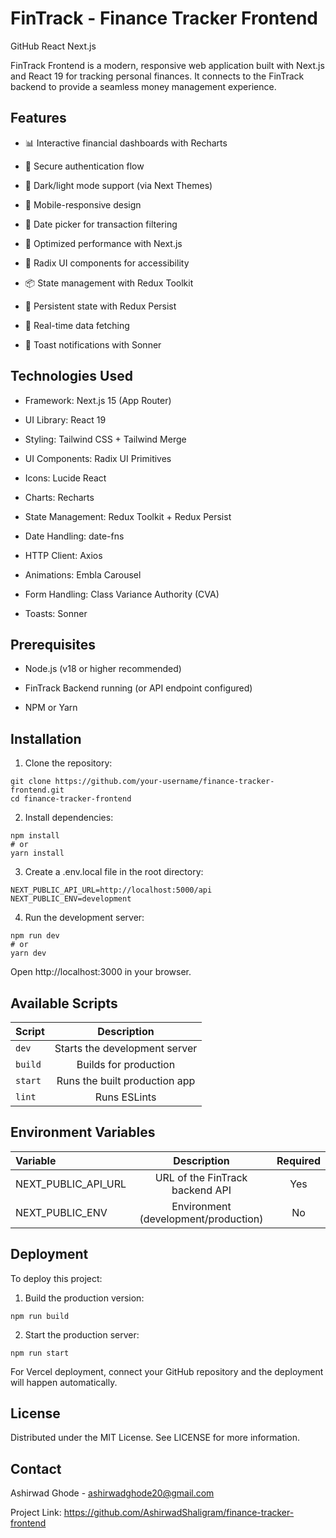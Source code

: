 # FinTrack - Finance Tracker Frontend
GitHub React Next.js

FinTrack Frontend is a modern, responsive web application built with Next.js and React 19 for tracking personal finances. It connects to the FinTrack backend to provide a seamless money management experience.

## Features
- 📊 Interactive financial dashboards with Recharts

- 🔐 Secure authentication flow

- 🌙 Dark/light mode support (via Next Themes)

- 📱 Mobile-responsive design

- 📅 Date picker for transaction filtering

- 🚀 Optimized performance with Next.js

- 🛒 Radix UI components for accessibility

- 📦 State management with Redux Toolkit

- 💾 Persistent state with Redux Persist

- 🔄 Real-time data fetching

- 💬 Toast notifications with Sonner

## Technologies Used
- Framework: Next.js 15 (App Router)

- UI Library: React 19

- Styling: Tailwind CSS + Tailwind Merge

- UI Components: Radix UI Primitives

- Icons: Lucide React

- Charts: Recharts

- State Management: Redux Toolkit + Redux Persist

- Date Handling: date-fns

- HTTP Client: Axios

- Animations: Embla Carousel

- Form Handling: Class Variance Authority (CVA)

- Toasts: Sonner

## Prerequisites
- Node.js (v18 or higher recommended)

- FinTrack Backend running (or API endpoint configured)

- NPM or Yarn

## Installation
1. Clone the repository:
```
git clone https://github.com/your-username/finance-tracker-frontend.git
cd finance-tracker-frontend
```
2. Install dependencies:

```
npm install
# or
yarn install
```
3. Create a .env.local file in the root directory:

```
NEXT_PUBLIC_API_URL=http://localhost:5000/api
NEXT_PUBLIC_ENV=development
```
4. Run the development server:

```
npm run dev
# or
yarn dev
```
Open http://localhost:3000 in your browser.

## Available Scripts
|    Script    |  Description   | 
|:-------------|:--------------:|
| ` dev `       | Starts the development server |
| ` build `       | Builds for production |
| ` start `       | Runs the built production app |
| ` lint `       | Runs ESLints |

## Environment Variables
|  Variable  | 	Description |	Required |
|:-------------|:--------------:|:------------:|
| NEXT_PUBLIC_API_URL |	URL of the FinTrack backend API |	Yes
| NEXT_PUBLIC_ENV | 	Environment (development/production) |	No
## Deployment
To deploy this project:

1. Build the production version:

```
npm run build
```
2. Start the production server:
```
npm run start
```
For Vercel deployment, connect your GitHub repository and the deployment will happen automatically.


## License
Distributed under the MIT License. See LICENSE for more information.

## Contact
Ashirwad Ghode - ashirwadghode20@gmail.com

Project Link: https://github.com/AshirwadShaligram/finance-tracker-frontend

